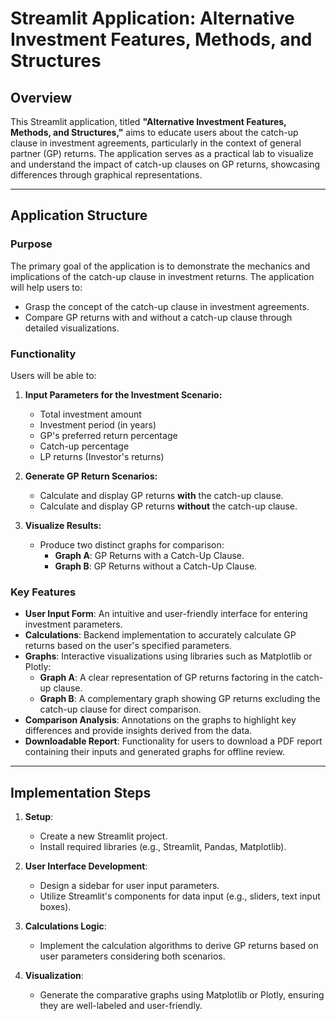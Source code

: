 # Streamlit Application: Alternative Investment Features, Methods, and Structures

## Overview
This Streamlit application, titled **"Alternative Investment Features, Methods, and Structures,"** aims to educate users about the catch-up clause in investment agreements, particularly in the context of general partner (GP) returns. The application serves as a practical lab to visualize and understand the impact of catch-up clauses on GP returns, showcasing differences through graphical representations.

---

## Application Structure

### Purpose
The primary goal of the application is to demonstrate the mechanics and implications of the catch-up clause in investment returns. The application will help users to:
- Grasp the concept of the catch-up clause in investment agreements.
- Compare GP returns with and without a catch-up clause through detailed visualizations.

### Functionality
Users will be able to:
1. **Input Parameters for the Investment Scenario:**
   - Total investment amount
   - Investment period (in years)
   - GP's preferred return percentage
   - Catch-up percentage
   - LP returns (Investor's returns)
   
2. **Generate GP Return Scenarios:**
   - Calculate and display GP returns **with** the catch-up clause.
   - Calculate and display GP returns **without** the catch-up clause.

3. **Visualize Results:**
   - Produce two distinct graphs for comparison:
     - **Graph A**: GP Returns with a Catch-Up Clause.
     - **Graph B**: GP Returns without a Catch-Up Clause.

### Key Features
- **User Input Form**: An intuitive and user-friendly interface for entering investment parameters.
- **Calculations**: Backend implementation to accurately calculate GP returns based on the user's specified parameters.
- **Graphs**: Interactive visualizations using libraries such as Matplotlib or Plotly:
  - **Graph A**: A clear representation of GP returns factoring in the catch-up clause.
  - **Graph B**: A complementary graph showing GP returns excluding the catch-up clause for direct comparison.
- **Comparison Analysis**: Annotations on the graphs to highlight key differences and provide insights derived from the data.
- **Downloadable Report**: Functionality for users to download a PDF report containing their inputs and generated graphs for offline review.

---

## Implementation Steps

1. **Setup**:
   - Create a new Streamlit project.
   - Install required libraries (e.g., Streamlit, Pandas, Matplotlib).

2. **User Interface Development**:
   - Design a sidebar for user input parameters.
   - Utilize Streamlit's components for data input (e.g., sliders, text input boxes).

3. **Calculations Logic**:
   - Implement the calculation algorithms to derive GP returns based on user parameters considering both scenarios.

4. **Visualization**:
   - Generate the comparative graphs using Matplotlib or Plotly, ensuring they are well-labeled and user-friendly.